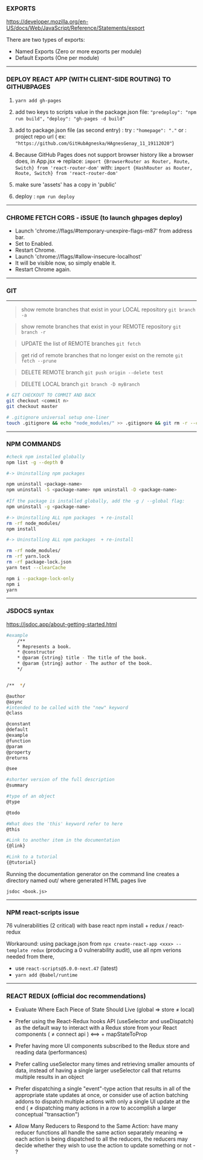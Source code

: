 
### EXPORTS 
https://developer.mozilla.org/en-US/docs/Web/JavaScript/Reference/Statements/export

There are two types of exports:

- Named Exports (Zero or more exports per module)
- Default Exports (One per module)

----

### DEPLOY REACT APP (WITH CLIENT-SIDE ROUTING) TO GITHUBPAGES

1. `yarn add gh-pages`
2. add two keys to scripts value in the package.json file: 
        ` "predeploy": "npm run build", `
        ` "deploy": "gh-pages -d build" `

3. add to package.json file (as second entry) : 
  try : ` "homepage": "." `
  or : project repo url ( ex: `"https://github.com/GitHubAgneska/HAgnesGenay_11_19112020"`)
4. Because GitHub Pages does not support browser history like a browser does, 
in App.jsx => replace:
    `import {BrowserRouter as Router, Route, Switch} from 'react-router-dom'`
    with:
    `import {HashRouter as Router, Route, Switch} from 'react-router-dom'`

5. make sure 'assets' has a copy in 'public'

6. deploy : `npm run deploy`

---



### CHROME FETCH CORS - iSSUE (to launch ghpages deploy)

- Launch 'chrome://flags/#temporary-unexpire-flags-m87' from address bar.
- Set to Enabled.
- Restart Chrome.
- Launch 'chrome://flags/#allow-insecure-localhost'
- It will be visible now, so simply enable it.
- Restart Chrome again.

----

### GIT 
---
> show remote branches that exist in your LOCAL repository
`git branch -a`

> show remote branches that exist in your REMOTE repository
`git branch -r` 

>  UPDATE the list of REMOTE branches
`git fetch`

> get rid of remote branches that no longer exist on the remote
`git fetch --prune` 

> DELETE REMOTE branch
`git push origin --delete test`

> DELETE LOCAL branch
`git branch -D myBranch` 

```bash 
# GIT CHECKOUT TO COMMIT AND BACK
git checkout <commit n>
git checkout master

# .gitignore universal setup one-liner
touch .gitignore && echo "node_modules/" >> .gitignore && git rm -r --cached node_modules ; git status

```

----


### NPM COMMANDS
```bash
#check npm installed globally
npm list -g --depth 0

#-> Uninstalling npm packages

npm uninstall <package-name>
npm uninstall -S <package-name> npm uninstall -D <package-name>
    
#If the package is installed globally, add the -g / --global flag:
npm uninstall -g <package-name>

#-> Uninstalling ALL npm packages  + re-install
rm -rf node_modules/
npm install

#-> Uninstalling ALL npm packages  + re-install

rm -rf node_modules/
rm -rf yarn.lock
rm -rf package-lock.json
yarn test --clearCache

npm i --package-lock-only
npm i
yarn


```


----



### JSDOCS syntax
https://jsdoc.app/about-getting-started.html

```bash
#example
    /**
    * Represents a book.
    * @constructor
    * @param {string} title - The title of the book.
    * @param {string} author - The author of the book.
    */


/**  */

@author
@async
#intended to be called with the "new" keyword
@class 

@constant
@default 
@example
@function 
@param
@property 
@returns

@see

#shorter version of the full description
@summary

#type of an object
@type

@todo

#What does the 'this' keyword refer to here
@this

#Link to another item in the documentation
{@link}

#Link to a tutorial
{@tutorial}


```


Running the documentation generator on the command line
 creates a directory named out/
 where generated HTML pages live 

``` jsdoc <book.js> ```

---
### NPM react-scripts issue
76 vulnerabilities (2 critical) with base react npm install + redux / react-redux

Workaround:
using package.json from `npx create-react-app <xxx> --template redux` (producing a 0 vulnerability audit), use all npm verions needed from there,

+ use `react-scripts@5.0.0-next.47` (latest)
+ `yarn add @babel/runtime`

---
### REACT REDUX  (official doc recommendations)

- Evaluate Where Each Piece of State Should Live (global => store ≠ local)

- Prefer using the React-Redux hooks API (useSelector and useDispatch) as the default way to interact with a Redux store from your React components ( ≠ connect api ) <==> + mapStateToProp 

- Prefer having more UI components subscribed to the Redux store and reading data  (performances)

- Prefer calling useSelector many times and retrieving smaller amounts of data, instead of having a single larger useSelector call that returns multiple results in an object

- Prefer dispatching a single "event"-type action that results in all of the appropriate state updates at once, or consider use of action batching addons to dispatch multiple actions with only a single UI update at the end ( ≠ dispatching many actions in a row to accomplish a larger conceptual "transaction")

- Allow Many Reducers to Respond to the Same Action: have many reducer functions all handle the same action separately
meaning  => each action is being dispatched to all the reducers, the reducers may decide whether they wish to use the action to update something or not - ?



